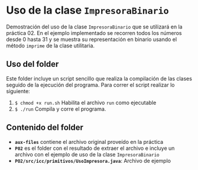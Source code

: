 # Uso de la clase `ImpresoraBinario`

Demostración del uso de la clase `ImpresoraBinario` que se utilizará
en la práctica 02. En el ejemplo implementado se recorren todos los
números desde 0 hasta 31 y se muestra su representación en binario
usando el método `imprime` de la clase utilitaria.

## Uso del folder

Este folder incluye un script sencillo que realiza la compilación
de las clases seguido de la ejecución del programa. Para correr
el script realizar lo siguiente:

1. `$ chmod +x run.sh` Habilita el archivo `run` como ejecutable
2. `$ ./run` Compila y corre el programa.

## Contenido del folder

* **`aux-files`** contiene el archivo original proveído en la práctica
* **`P02`** es el folder con el resultado de extraer el archivo e incluye
un archivo con el ejemplo de uso de la clase `ImpresoraBinario`
* **`PO2/src/icc/primitivos/UsoImpresora.java`**: Archivo de ejemplo
